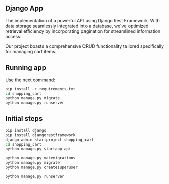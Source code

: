 ## Django App
The implementation of a powerful API using Django Rest Framework.
With data storage seamlessly integrated into a database, we've optimized
retrieval efficiency by incorporating pagination for streamlined information access.

Our project boasts a comprehensive CRUD functionality tailored specifically for
managing cart items.

## Running app
Use the next command:
```bash
pip install -r requirements.txt
cd shopping_cart
python manage.py migrate
python manage.py runserver
```
## Initial steps
```bash
pip install django
pip install djangorestframework
django-admin startproject shopping_cart
cd shopping_cart
python manage.py startapp api
```

```bash
python manage.py makemigrations
python manage.py migrate
python manage.py createsuperuser
```

```bash
python manage.py runserver
```